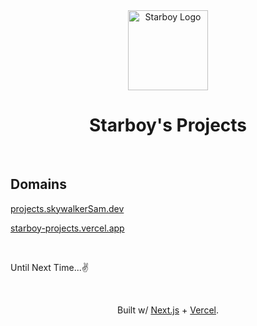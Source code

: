 <div align="center">
    <a href="https://skywalkerSam.dev">
        <img src="https://github.com/starboy-inc.png" alt="Starboy Logo" height=128>
    </a>
    <h1>Starboy's Projects</h1>
</div>

&nbsp;

## Domains

[projects.skywalkerSam.dev](https://blog.skywalkersam.dev)

[starboy-projects.vercel.app](https://starboy-projects.vercel.app/)

<!-- ## Sources -->

&nbsp;

Until Next Time...✌️

&nbsp;

<div align="center">
<p>Built w/ <a href="https://nextjs.org">Next.js</a> + <a href="https://vercel.com">Vercel</a>.</p>
</div>
